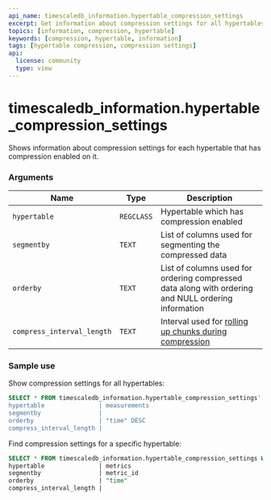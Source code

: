 ```yaml
---
api_name: timescaledb_information.hypertable_compression_settings
excerpt: Get information about compression settings for all hypertables
topics: [information, compression, hypertable]
keywords: [compression, hypertable, information]
tags: [hypertable compression, compression settings]
api:
  license: community
  type: view
---
```


# timescaledb_information.hypertable_compression_settings 

Shows information about compression settings for each hypertable that has compression enabled on it.

### Arguments

|Name|Type|Description|
|-|-|-|
|`hypertable`|`REGCLASS`|Hypertable which has compression enabled|
|`segmentby`|`TEXT`|List of columns used for segmenting the compressed data|
|`orderby`|`TEXT`| List of columns used for ordering compressed data along with ordering and NULL ordering information|
|`compress_interval_length`|`TEXT`|Interval used for [rolling up chunks during compression][rollup-compression]|

### Sample use

Show compression settings for all hypertables:

```sql 
SELECT * FROM timescaledb_information.hypertable_compression_settings'
hypertable               | measurements
segmentby                | 
orderby                  | "time" DESC
compress_interval_length | 
```

Find compression settings for a specific hypertable:

```sql
SELECT * FROM timescaledb_information.hypertable_compression_settings WHERE hypertable::TEXT LIKE 'metrics';
hypertable               | metrics
segmentby                | metric_id 
orderby                  | "time" 
compress_interval_length | 
```

[rollup-compression]: /use-timescale/:currentVersion/compression/manual-compression/#roll-up-uncompressed-chunks-when-compressing
